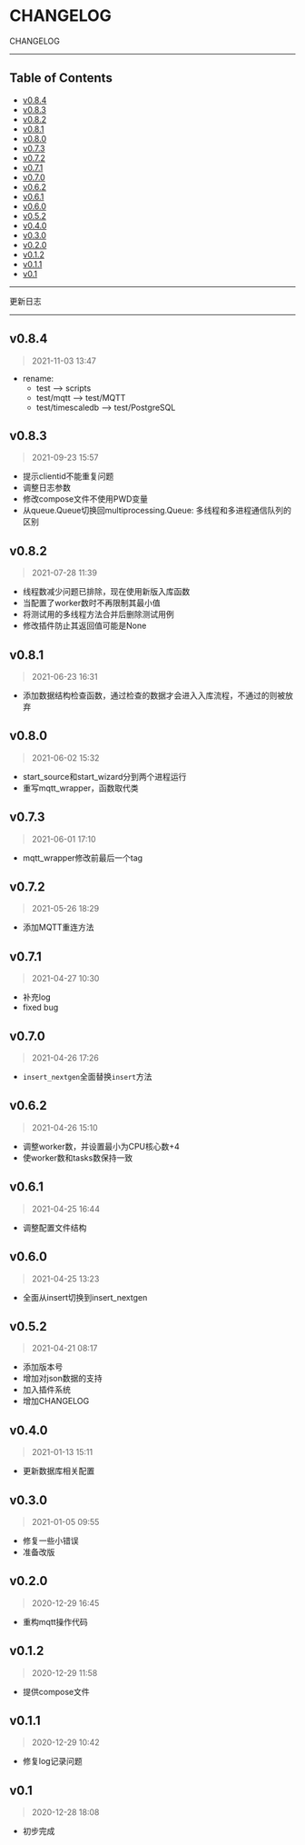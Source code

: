 # CHANGELOG

CHANGELOG

---

## Table of Contents

<!-- vim-markdown-toc GFM -->

* [v0.8.4](#v084)
* [v0.8.3](#v083)
* [v0.8.2](#v082)
* [v0.8.1](#v081)
* [v0.8.0](#v080)
* [v0.7.3](#v073)
* [v0.7.2](#v072)
* [v0.7.1](#v071)
* [v0.7.0](#v070)
* [v0.6.2](#v062)
* [v0.6.1](#v061)
* [v0.6.0](#v060)
* [v0.5.2](#v052)
* [v0.4.0](#v040)
* [v0.3.0](#v030)
* [v0.2.0](#v020)
* [v0.1.2](#v012)
* [v0.1.1](#v011)
* [v0.1](#v01)

<!-- vim-markdown-toc -->

---

更新日志

---

## v0.8.4

> 2021-11-03 13:47

- rename:
    - test --> scripts
    - test/mqtt --> test/MQTT
    - test/timescaledb --> test/PostgreSQL

## v0.8.3

> 2021-09-23 15:57

- 提示clientid不能重复问题
- 调整日志参数
- 修改compose文件不使用PWD变量
- 从queue.Queue切换回multiprocessing.Queue: 多线程和多进程通信队列的区别

## v0.8.2

> 2021-07-28 11:39

- 线程数减少问题已排除，现在使用新版入库函数
- 当配置了worker数时不再限制其最小值
- 将测试用的多线程方法合并后删除测试用例
- 修改插件防止其返回值可能是None

## v0.8.1

> 2021-06-23 16:31

- 添加数据结构检查函数，通过检查的数据才会进入入库流程，不通过的则被放弃

## v0.8.0

> 2021-06-02 15:32

- start_source和start_wizard分到两个进程运行
- 重写mqtt_wrapper，函数取代类

## v0.7.3

> 2021-06-01 17:10

- mqtt_wrapper修改前最后一个tag

## v0.7.2

> 2021-05-26 18:29

- 添加MQTT重连方法

## v0.7.1

> 2021-04-27 10:30

- 补充log
- fixed bug

## v0.7.0

> 2021-04-26 17:26

- `insert_nextgen`全面替换`insert`方法

## v0.6.2

> 2021-04-26 15:10

- 调整worker数，并设置最小为CPU核心数+4
- 使worker数和tasks数保持一致

## v0.6.1

> 2021-04-25 16:44

- 调整配置文件结构

## v0.6.0

> 2021-04-25 13:23

- 全面从insert切换到insert_nextgen

## v0.5.2

> 2021-04-21 08:17

- 添加版本号
- 增加对json数据的支持
- 加入插件系统
- 增加CHANGELOG

## v0.4.0

> 2021-01-13 15:11

- 更新数据库相关配置

## v0.3.0

> 2021-01-05 09:55

- 修复一些小错误
- 准备改版

## v0.2.0

> 2020-12-29 16:45

- 重构mqtt操作代码

## v0.1.2

> 2020-12-29 11:58

- 提供compose文件

## v0.1.1

> 2020-12-29 10:42

- 修复log记录问题

## v0.1

> 2020-12-28 18:08

- 初步完成
